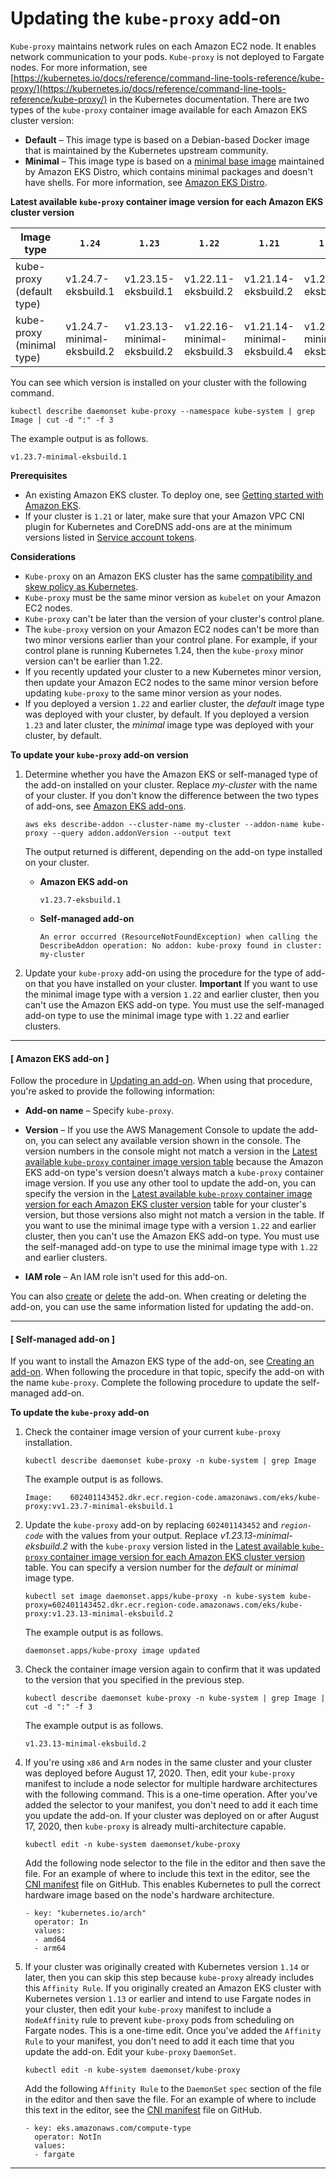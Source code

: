 # Updating the `kube-proxy` add\-on<a name="managing-kube-proxy"></a>

`Kube-proxy` maintains network rules on each Amazon EC2 node\. It enables network communication to your pods\. `Kube-proxy` is not deployed to Fargate nodes\. For more information, see [https://kubernetes.io/docs/reference/command-line-tools-reference/kube-proxy/](https://kubernetes.io/docs/reference/command-line-tools-reference/kube-proxy/) in the Kubernetes documentation\. There are two types of the `kube-proxy` container image available for each Amazon EKS cluster version:
+ **Default** – This image type is based on a Debian\-based Docker image that is maintained by the Kubernetes upstream community\.
+ **Minimal** – This image type is based on a [minimal base image](https://gallery.ecr.aws/eks-distro-build-tooling/eks-distro-minimal-base-iptables) maintained by Amazon EKS Distro, which contains minimal packages and doesn't have shells\. For more information, see [Amazon EKS Distro](https://distro.eks.amazonaws.com/)\.<a name="kube-proxy-latest-versions-table"></a>


**Latest available `kube-proxy` container image version for each Amazon EKS cluster version**

| Image type | `1.24` | `1.23` | `1.22` | `1.21` | `1.20` | `1.19` |
| --- | --- | --- | --- | --- | --- | --- |
| kube\-proxy \(default type\) | v1\.24\.7\-eksbuild\.1 | v1\.23\.15\-eksbuild\.1 | v1\.22\.11\-eksbuild\.2 | v1\.21\.14\-eksbuild\.2 | v1\.20\.15\-eksbuild\.2 | v1\.19\.16\-eksbuild\.2 |
| kube\-proxy \(minimal type\) | v1\.24\.7\-minimal\-eksbuild\.2 | v1\.23\.13\-minimal\-eksbuild\.2 | v1\.22\.16\-minimal\-eksbuild\.3 | v1\.21\.14\-minimal\-eksbuild\.4 | v1\.20\.15\-minimal\-eksbuild\.4 | v1\.19\.16\-minimal\-eksbuild\.3 |

You can see which version is installed on your cluster with the following command\.

```
kubectl describe daemonset kube-proxy --namespace kube-system | grep Image | cut -d ":" -f 3
```

The example output is as follows\.

```
v1.23.7-minimal-eksbuild.1
```

**Prerequisites**
+ An existing Amazon EKS cluster\. To deploy one, see [Getting started with Amazon EKS](getting-started.md)\.
+ If your cluster is `1.21` or later, make sure that your Amazon VPC CNI plugin for Kubernetes and CoreDNS add\-ons are at the minimum versions listed in [Service account tokens](service-accounts.md#boundserviceaccounttoken-validated-add-on-versions)\.

**Considerations**
+ `Kube-proxy` on an Amazon EKS cluster has the same [compatibility and skew policy as Kubernetes](https://kubernetes.io/releases/version-skew-policy/#kube-proxy)\.
+ `Kube-proxy` must be the same minor version as `kubelet` on your Amazon EC2 nodes\.
+ `Kube-proxy` can't be later than the version of your cluster's control plane\.
+ The `kube-proxy` version on your Amazon EC2 nodes can't be more than two minor versions earlier than your control plane\. For example, if your control plane is running Kubernetes 1\.24, then the `kube-proxy` minor version can't be earlier than 1\.22\.
+ If you recently updated your cluster to a new Kubernetes minor version, then update your Amazon EC2 nodes to the same minor version before updating `kube-proxy` to the same minor version as your nodes\.
+ If you deployed a version `1.22` and earlier cluster, the *default* image type was deployed with your cluster, by default\. If you deployed a version `1.23` and later cluster, the *minimal* image type was deployed with your cluster, by default\.

**To update your `kube-proxy` add\-on version**

1. Determine whether you have the Amazon EKS or self\-managed type of the add\-on installed on your cluster\. Replace *my\-cluster* with the name of your cluster\. If you don't know the difference between the two types of add\-ons, see [Amazon EKS add\-ons](eks-add-ons.md)\.

   ```
   aws eks describe-addon --cluster-name my-cluster --addon-name kube-proxy --query addon.addonVersion --output text
   ```

   The output returned is different, depending on the add\-on type installed on your cluster\.
   + **Amazon EKS add\-on**

     ```
     v1.23.7-eksbuild.1
     ```
   + **Self\-managed add\-on**

     ```
     An error occurred (ResourceNotFoundException) when calling the DescribeAddon operation: No addon: kube-proxy found in cluster: my-cluster
     ```

1. Update your `kube-proxy` add\-on using the procedure for the type of add\-on that you have installed on your cluster\.
**Important**
If you want to use the minimal image type with a version `1.22` and earlier cluster, then you can't use the Amazon EKS add\-on type\. You must use the self\-managed add\-on type to use the minimal image type with `1.22` and earlier clusters\.

------
#### [ Amazon EKS add\-on ]

   Follow the procedure in [Updating an add\-on](managing-add-ons.md#updating-an-add-on)\. When using that procedure, you're asked to provide the following information:
   + **Add\-on name** – Specify `kube-proxy`\.
   + **Version** – If you use the AWS Management Console to update the add\-on, you can select any available version shown in the console\. The version numbers in the console might not match a version in the [Latest available `kube-proxy` container image version table](#kube-proxy-latest-versions-table) because the Amazon EKS add\-on type's version doesn't always match a `kube-proxy` container image version\. If you use any other tool to update the add\-on, you can specify the version in the [Latest available `kube-proxy` container image version for each Amazon EKS cluster version](#kube-proxy-latest-versions-table) table for your cluster's version, but those versions also might not match a version in the table\. If you want to use the minimal image type with a version `1.22` and earlier cluster, then you can't use the Amazon EKS add\-on type\. You must use the self\-managed add\-on type to use the minimal image type with `1.22` and earlier clusters\.


   + **IAM role** – An IAM role isn't used for this add\-on\.

   You can also [create](managing-add-ons.md#creating-an-add-on) or [delete](managing-add-ons.md#removing-an-add-on) the add\-on\. When creating or deleting the add\-on, you can use the same information listed for updating the add\-on\.

------
#### [ Self\-managed add\-on ]

   If you want to install the Amazon EKS type of the add\-on, see [Creating an add\-on](managing-add-ons.md#creating-an-add-on)\. When following the procedure in that topic, specify the add\-on with the name `kube-proxy`\. Complete the following procedure to update the self\-managed add\-on\.

**To update the `kube-proxy` add\-on**

   1. Check the container image version of your current `kube-proxy` installation\.

      ```
      kubectl describe daemonset kube-proxy -n kube-system | grep Image
      ```

      The example output is as follows\.

      ```
      Image:    602401143452.dkr.ecr.region-code.amazonaws.com/eks/kube-proxy:vv1.23.7-minimal-eksbuild.1
      ```

   1. Update the `kube-proxy` add\-on by replacing `602401143452` and *`region-code`* with the values from your output\. Replace *v1\.23\.13\-minimal\-eksbuild\.2* with the `kube-proxy` version listed in the [Latest available `kube-proxy` container image version for each Amazon EKS cluster version](#kube-proxy-latest-versions-table) table\. You can specify a version number for the *default* or *minimal* image type\.

      ```
      kubectl set image daemonset.apps/kube-proxy -n kube-system kube-proxy=602401143452.dkr.ecr.region-code.amazonaws.com/eks/kube-proxy:v1.23.13-minimal-eksbuild.2
      ```

      The example output is as follows\.

      ```
      daemonset.apps/kube-proxy image updated
      ```

   1. Check the container image version again to confirm that it was updated to the version that you specified in the previous step\.

      ```
      kubectl describe daemonset kube-proxy -n kube-system | grep Image | cut -d ":" -f 3
      ```

      The example output is as follows\.

      ```
      v1.23.13-minimal-eksbuild.2
      ```

   1. If you're using `x86` and `Arm` nodes in the same cluster and your cluster was deployed before August 17, 2020\. Then, edit your `kube-proxy` manifest to include a node selector for multiple hardware architectures with the following command\. This is a one\-time operation\. After you've added the selector to your manifest, you don't need to add it each time you update the add\-on\. If your cluster was deployed on or after August 17, 2020, then `kube-proxy` is already multi\-architecture capable\.

      ```
      kubectl edit -n kube-system daemonset/kube-proxy
      ```

      Add the following node selector to the file in the editor and then save the file\. For an example of where to include this text in the editor, see the [CNI manifest](https://github.com/aws/amazon-vpc-cni-k8s/blob/release-1.11/config/master/aws-k8s-cni.yaml#L265-#L269) file on GitHub\. This enables Kubernetes to pull the correct hardware image based on the node's hardware architecture\.

      ```
      - key: "kubernetes.io/arch"
        operator: In
        values:
        - amd64
        - arm64
      ```

   1. If your cluster was originally created with Kubernetes version `1.14` or later, then you can skip this step because `kube-proxy` already includes this `Affinity Rule`\. If you originally created an Amazon EKS cluster with Kubernetes version `1.13` or earlier and intend to use Fargate nodes in your cluster, then edit your `kube-proxy` manifest to include a `NodeAffinity` rule to prevent `kube-proxy` pods from scheduling on Fargate nodes\. This is a one\-time edit\. Once you've added the `Affinity Rule` to your manifest, you don't need to add it each time that you update the add\-on\. Edit your `kube-proxy` `DaemonSet`\.

      ```
      kubectl edit -n kube-system daemonset/kube-proxy
      ```

      Add the following `Affinity Rule` to the `DaemonSet` `spec` section of the file in the editor and then save the file\. For an example of where to include this text in the editor, see the [CNI manifest](https://github.com/aws/amazon-vpc-cni-k8s/blob/release-1.11/config/master/aws-k8s-cni.yaml#L270-#L273) file on GitHub\.

      ```
      - key: eks.amazonaws.com/compute-type
        operator: NotIn
        values:
        - fargate
      ```

------
